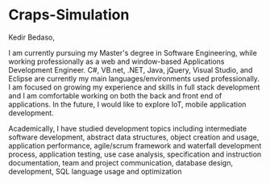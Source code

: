 # Craps-Simulation 

Kedir Bedaso,

I am currently pursuing my Master's degree in Software Engineering, while working professionally as a web and window-based Applications Development Engineer. C#, VB.net, .NET, Java, jQuery, Visual Studio, and Eclipse are currently my main languages/environments used professionally. I am focused on growing my experience and skills in full stack development and I am comfortable working on both the back and front end of applications. In the future, I would like to explore IoT, mobile application development.

Academically, I have studied development topics including intermediate software development, abstract data structures, object creation and usage, application performance, agile/scrum framework and waterfall development process, application testing, use case analysis, specification and instruction documentation, team and project communication, database design, development, SQL language usage and optimization
